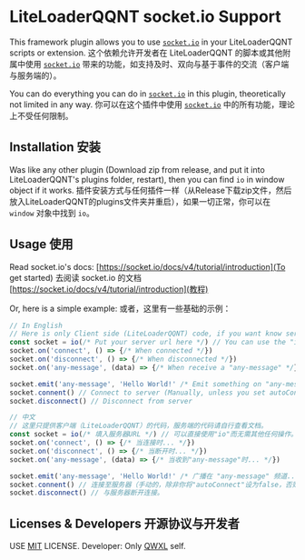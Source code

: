 # LiteLoaderQQNT socket.io Support

This framework plugin allows you to use [`socket.io`](https://socket.io/) in your LiteLoaderQQNT scripts or extension.
这个依赖允许开发者在 LiteLoaderQQNT 的脚本或其他附属中使用 [`socket.io`](https://socket.io/zh-CN/) 带来的功能，如支持及时、双向与基于事件的交流（客户端与服务端的）。

You can do everything you can do in [`socket.io`](https://socket.io/) in this plugin, theoretically not limited in any way.
你可以在这个插件中使用 [`socket.io`](https://socket.io/zh-CN/) 中的所有功能，理论上不受任何限制。

## Installation 安装

Was like any other plugin (Download zip from release, and put it into LiteLoaderQQNT's plugins folder, restart), then you can find `io` in window object if it works.
插件安装方式与任何插件一样（从Release下载zip文件，然后放入LiteLoaderQQNT的plugins文件夹并重启），如果一切正常，你可以在 `window` 对象中找到 `io`。

## Usage 使用

Read socket.io's docs: [https://socket.io/docs/v4/tutorial/introduction](To get started)
去阅读 socket.io 的文档 [https://socket.io/docs/v4/tutorial/introduction](教程)

Or, here is a simple example:
或者，这里有一些基础的示例：

```javascript
// In English
// Here is only Client side (LiteLoaderQQNT) code, if you want know server side code, read socket.io's docs.
const socket = io(/* Put your server url here */) // You can use the "io" variable directly and nothing else!
socket.on('connect', () => {/* When connected */})
socket.on('disconnect', () => {/* When disconnected */})
socket.on('any-message', (data) => {/* When receive a "any-message" */})

socket.emit('any-message', 'Hello World!' /* Emit something on "any-message" channel */)
socket.connent() // Connect to server (Manually, unless you set autoConnect to false)
socket.disconnect() // Disconnect from server

```

```javascript
// 中文
// 这里只提供客户端（LiteLoaderQQNT）的代码，服务端的代码请自行查看文档。
const socket = io(/* 填入服务器URL */) // 可以直接使用"io"而无需其他任何操作。
socket.on('connect', () => {/* 当连接时... */})
socket.on('disconnect', () => {/* 当断开时... */})
socket.on('any-message', (data) => {/* 当收到"any-message"时... */})

socket.emit('any-message', 'Hello World!' /* 广播在 "any-message" 频道... */)
socket.connent() // 连接至服务器（手动的，除非你将"autoConnect"设为false，否则无需这样做）。
socket.disconnect() // 与服务器断开连接。

```

## Licenses & Developers 开源协议与开发者

USE [MIT](LICENSE) LICENSE.
Developer: Only [QWXL](https://github.com/QWXL) self.
